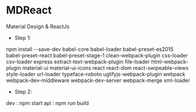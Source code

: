 # MDReact
Material Design &amp; ReactJs

* Step 1:

npm install --save-dev babel-core babel-loader babel-preset-es2015 babel-preset-react babel-preset-stage-1 clean-webpack-plugin css-loader csv-loader express extract-text-webpack-plugin file-loader html-webpack-plugin material-ui material-ui-icons react react-dom react-swipeable-views style-loader url-loader typeface-roboto uglifyjs-webpack-plugin webpack webpack-dev-middleware webpack-dev-server webpack-merge xml-loader

* Step 2:

dev : npm start
api : npm run build
